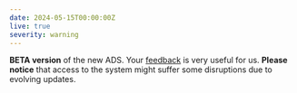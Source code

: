 ```yaml
---
date: 2024-05-15T00:00:00Z
live: true
severity: warning
---
```


**BETA version** of the new ADS. Your [feedback](https://jira.ecmwf.int/plugins/servlet/desk/portal/1/create/202) is very useful for us. **Please notice** that access to the system might suffer some disruptions due to evolving updates.
